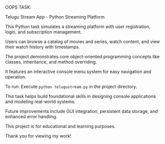 OOPS TASK:

Telugu Stream App - Python Streaming Platform

This Python task simulates a streaming platform with user registration, login, and subscription management.  

Users can browse a catalog of movies and series, watch content, and view their watch history with timestamps.  

The project demonstrates core object-oriented programming concepts like classes, inheritance, and method overriding.  


It features an interactive console menu system for easy navigation and operation.  

To run: Execute `python telugustream.py` in the project directory.  

This task helps build foundational skills in designing console applications and modeling real-world systems.  

Future improvements include GUI integration, persistent data storage, and enhanced error handling.  

This project is for educational and learning purposes.  

Thank you for viewing my work!
